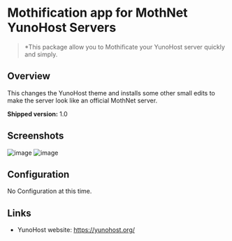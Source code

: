 # Mothification app for MothNet YunoHost Servers

> *This package allow you to Mothificate your YunoHost server quickly and simply.  

## Overview
This changes the YunoHost theme and installs some other small edits to make the server look like an official MothNet server.

**Shipped version:** 1.0

## Screenshots

![image](https://raw.githubusercontent.com/MothGirlMusic/mothification_ynh/master/login.png)
![image](https://raw.githubusercontent.com/MothGirlMusic/mothification_ynh/master/terminal.png)

## Configuration

No Configuration at this time.

## Links

 * YunoHost website: https://yunohost.org/
